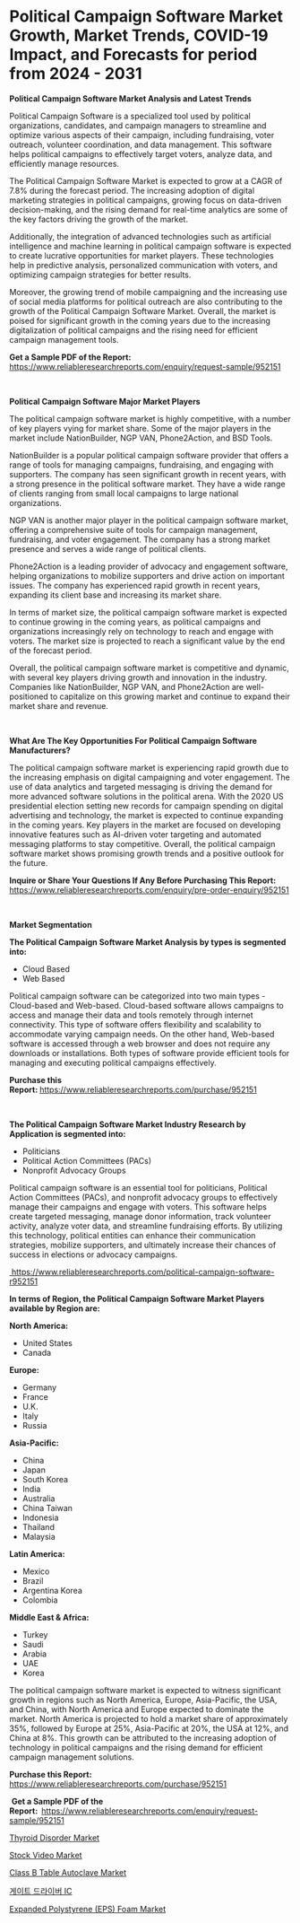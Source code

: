 <p><h1>Political Campaign Software Market Growth, Market Trends, COVID-19 Impact, and Forecasts for period from 2024 - 2031</h1></p><p><strong>Political Campaign Software Market Analysis and Latest Trends</strong></p>
<p><p>Political Campaign Software is a specialized tool used by political organizations, candidates, and campaign managers to streamline and optimize various aspects of their campaign, including fundraising, voter outreach, volunteer coordination, and data management. This software helps political campaigns to effectively target voters, analyze data, and efficiently manage resources.</p><p>The Political Campaign Software Market is expected to grow at a CAGR of 7.8% during the forecast period. The increasing adoption of digital marketing strategies in political campaigns, growing focus on data-driven decision-making, and the rising demand for real-time analytics are some of the key factors driving the growth of the market.</p><p>Additionally, the integration of advanced technologies such as artificial intelligence and machine learning in political campaign software is expected to create lucrative opportunities for market players. These technologies help in predictive analysis, personalized communication with voters, and optimizing campaign strategies for better results.</p><p>Moreover, the growing trend of mobile campaigning and the increasing use of social media platforms for political outreach are also contributing to the growth of the Political Campaign Software Market. Overall, the market is poised for significant growth in the coming years due to the increasing digitalization of political campaigns and the rising need for efficient campaign management tools.</p></p>
<p><strong>Get a Sample PDF of the Report:&nbsp;</strong> <a href="https://www.reliableresearchreports.com/enquiry/request-sample/952151">https://www.reliableresearchreports.com/enquiry/request-sample/952151</a></p>
<p>&nbsp;</p>
<p><strong>Political Campaign Software Major Market Players</strong></p>
<p><p>The political campaign software market is highly competitive, with a number of key players vying for market share. Some of the major players in the market include NationBuilder, NGP VAN, Phone2Action, and BSD Tools. </p><p>NationBuilder is a popular political campaign software provider that offers a range of tools for managing campaigns, fundraising, and engaging with supporters. The company has seen significant growth in recent years, with a strong presence in the political software market. They have a wide range of clients ranging from small local campaigns to large national organizations.</p><p>NGP VAN is another major player in the political campaign software market, offering a comprehensive suite of tools for campaign management, fundraising, and voter engagement. The company has a strong market presence and serves a wide range of political clients.</p><p>Phone2Action is a leading provider of advocacy and engagement software, helping organizations to mobilize supporters and drive action on important issues. The company has experienced rapid growth in recent years, expanding its client base and increasing its market share.</p><p>In terms of market size, the political campaign software market is expected to continue growing in the coming years, as political campaigns and organizations increasingly rely on technology to reach and engage with voters. The market size is projected to reach a significant value by the end of the forecast period. </p><p>Overall, the political campaign software market is competitive and dynamic, with several key players driving growth and innovation in the industry. Companies like NationBuilder, NGP VAN, and Phone2Action are well-positioned to capitalize on this growing market and continue to expand their market share and revenue.</p></p>
<p>&nbsp;</p>
<p><strong>What Are The Key Opportunities For Political Campaign Software Manufacturers?</strong></p>
<p><p>The political campaign software market is experiencing rapid growth due to the increasing emphasis on digital campaigning and voter engagement. The use of data analytics and targeted messaging is driving the demand for more advanced software solutions in the political arena. With the 2020 US presidential election setting new records for campaign spending on digital advertising and technology, the market is expected to continue expanding in the coming years. Key players in the market are focused on developing innovative features such as AI-driven voter targeting and automated messaging platforms to stay competitive. Overall, the political campaign software market shows promising growth trends and a positive outlook for the future.</p></p>
<p><strong>Inquire or Share Your Questions If Any Before Purchasing This Report:</strong> <a href="https://www.reliableresearchreports.com/enquiry/pre-order-enquiry/952151">https://www.reliableresearchreports.com/enquiry/pre-order-enquiry/952151</a></p>
<p>&nbsp;</p>
<p><strong>Market Segmentation</strong></p>
<p><strong>The Political Campaign Software Market Analysis by types is segmented into:</strong></p>
<p><ul><li>Cloud Based</li><li>Web Based</li></ul></p>
<p><p>Political campaign software can be categorized into two main types - Cloud-based and Web-based. Cloud-based software allows campaigns to access and manage their data and tools remotely through internet connectivity. This type of software offers flexibility and scalability to accommodate varying campaign needs. On the other hand, Web-based software is accessed through a web browser and does not require any downloads or installations. Both types of software provide efficient tools for managing and executing political campaigns effectively.</p></p>
<p><strong>Purchase this Report:&nbsp;</strong><a href="https://www.reliableresearchreports.com/purchase/952151">https://www.reliableresearchreports.com/purchase/952151</a></p>
<p>&nbsp;</p>
<p><strong>The Political Campaign Software Market Industry Research by Application is segmented into:</strong></p>
<p><ul><li>Politicians</li><li>Political Action Committees (PACs)</li><li>Nonprofit Advocacy Groups</li></ul></p>
<p><p>Political campaign software is an essential tool for politicians, Political Action Committees (PACs), and nonprofit advocacy groups to effectively manage their campaigns and engage with voters. This software helps create targeted messaging, manage donor information, track volunteer activity, analyze voter data, and streamline fundraising efforts. By utilizing this technology, political entities can enhance their communication strategies, mobilize supporters, and ultimately increase their chances of success in elections or advocacy campaigns.</p></p>
<p><a href="https://www.reliableresearchreports.com/political-campaign-software-r952151">&nbsp;https://www.reliableresearchreports.com/political-campaign-software-r952151</a></p>
<p><strong>In terms of Region, the Political Campaign Software Market Players available by Region are:</strong></p>
<p>
    <p> <strong> North America: </strong>
        <ul>
            <li>United States</li>
            <li>Canada</li>
        </ul>
        </p> 
    <p> <strong> Europe: </strong>
        <ul>
            <li>Germany</li>
            <li>France</li>
            <li>U.K.</li>
            <li>Italy</li>
            <li>Russia</li>
        </ul>
        </p> 
    <p> <strong> Asia-Pacific: </strong>
        <ul>
            <li>China</li>
            <li>Japan</li>
            <li>South Korea</li>
            <li>India</li>
            <li>Australia</li>
            <li>China Taiwan</li>
            <li>Indonesia</li>
            <li>Thailand</li>
            <li>Malaysia</li>
        </ul>
        </p> 
    <p> <strong> Latin America: </strong>
        <ul>
            <li>Mexico</li>
            <li>Brazil</li>
            <li>Argentina Korea</li>
            <li>Colombia</li>
        </ul>
        </p> 
    <p> <strong> Middle East & Africa: </strong>
        <ul>
            <li>Turkey</li>
            <li>Saudi</li>
            <li>Arabia</li>
            <li>UAE</li>
            <li>Korea</li>
        </ul>
    </p>
    </p>
<p><p>The political campaign software market is expected to witness significant growth in regions such as North America, Europe, Asia-Pacific, the USA, and China, with North America and Europe expected to dominate the market. North America is projected to hold a market share of approximately 35%, followed by Europe at 25%, Asia-Pacific at 20%, the USA at 12%, and China at 8%. This growth can be attributed to the increasing adoption of technology in political campaigns and the rising demand for efficient campaign management solutions.</p></p>
<p><strong>Purchase this Report: </strong><a href="https://www.reliableresearchreports.com/purchase/952151">https://www.reliableresearchreports.com/purchase/952151</a></p>
<p>&nbsp;<strong>Get a Sample PDF of the Report:&nbsp;&nbsp;</strong><a href="https://www.reliableresearchreports.com/enquiry/request-sample/952151">https://www.reliableresearchreports.com/enquiry/request-sample/952151</a></p>
<p><strong></strong></p>
<p><p><a href="https://github.com/thomasBaker655/Market-Research-Report-List-1/blob/main/thyroid-disorder-market.md">Thyroid Disorder Market</a></p><p><a href="https://github.com/LouieAltenwert/Market-Research-Report-List-1/blob/main/stock-video-market.md">Stock Video Market</a></p><p><a href="https://www.linkedin.com/pulse/global-class-b-table-autoclave-industry-types-applications-market-jmhte?trackingId=WTuecsqGRL%2Bdr2ov8ZQOXw%3D%3D">Class B Table Autoclave Market</a></p><p><a href="https://github.com/RichardLueilwitz787/Market-Research-Report-List-3/blob/main/427617179790.md">게이트 드라이버 IC</a></p><p><a href="https://www.linkedin.com/pulse/global-expanded-polystyrene-eps-foam-market-focus-product-type-uwpee?trackingId=G4Ww4zJUQkqae23%2FY76B4g%3D%3D">Expanded Polystyrene (EPS) Foam Market</a></p></p>